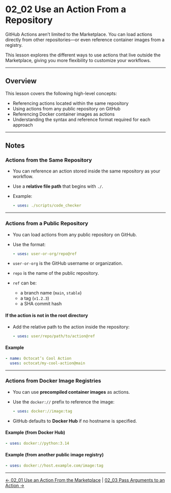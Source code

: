# 02_02 Use an Action From a Repository

GitHub Actions aren’t limited to the Marketplace. You can load actions directly from other repositories—or even reference container images from a registry.

This lesson explores the different ways to use actions that live outside the Marketplace, giving you more flexibility to customize your workflows.

---

## Overview

This lesson covers the following high-level concepts:

* Referencing actions located within the same repository
* Using actions from any public repository on GitHub
* Referencing Docker container images as actions
* Understanding the syntax and reference format required for each approach

---

## Notes

### Actions from the Same Repository

* You can reference an action stored inside the same repository as your workflow.
* Use a **relative file path** that begins with `./`.
* Example:

  ```yaml
  - uses: ./scripts/code_checker
  ```

---

### Actions from a Public Repository

* You can load actions from any public repository on GitHub.
* Use the format:

  ```yaml
  - uses: user-or-org/repo@ref
  ```

* `user-or-org` is the GitHub username or organization.
* `repo` is the name of the public repository.
* `ref` can be:

  * a branch name (`main`, `stable`)
  * a tag (`v1.2.3`)
  * a SHA commit hash

#### If the action is not in the root directory

* Add the relative path to the action inside the repository:

  ```yaml
  - uses: user/repo/path/to/action@ref
  ```

#### Example

```yaml
- name: Octocat’s Cool Action
  uses: octocat/my-cool-action@main
```

---

### Actions from Docker Image Registries

* You can use **precompiled container images** as actions.
* Use the `docker://` prefix to reference the image:

  ```yaml
  - uses: docker://image:tag
  ```

* GitHub defaults to **Docker Hub** if no hostname is specified.

#### Example (from Docker Hub)

```yaml
- uses: docker://python:3.14
```

#### Example (from another public image registry)

```yaml
- uses: docker://host.example.com/image:tag
```

<!-- FooterStart -->
---
[← 02_01 Use an Action From the Marketplace](../02_01_use_an_action_from_the_marketplace/README.md) | [02_03 Pass Arguments to an Action →](../02_03_pass_arguments_to_an_action/README.md)
<!-- FooterEnd -->
